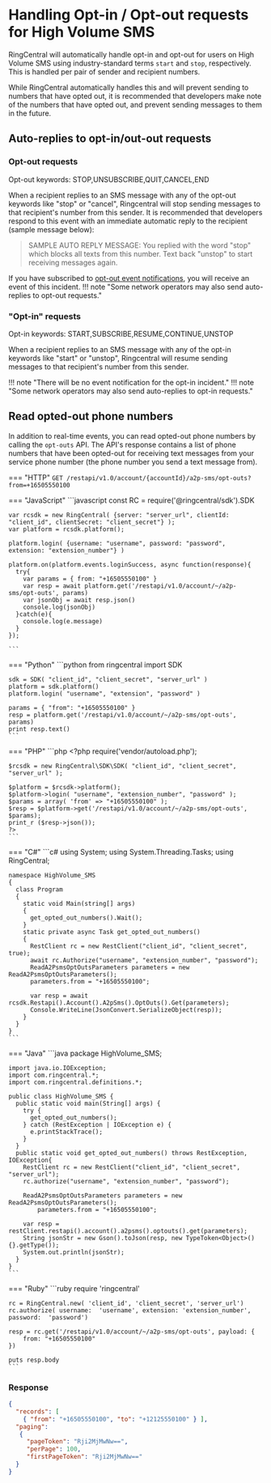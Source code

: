 # Handling Opt-in / Opt-out requests for High Volume SMS

RingCentral will automatically handle opt-in and opt-out for users on High Volume SMS using industry-standard terms `start` and `stop`, respectively. This is handled per pair of sender and recipient numbers.

While RingCentral automatically handles this and will prevent sending to numbers that have opted out, it is recommended that developers make note of the numbers that have opted out, and prevent sending messages to them in the future.

## Auto-replies to opt-in/out-out requests

### Opt-out requests
Opt-out keywords: STOP,UNSUBSCRIBE,QUIT,CANCEL,END

When a recipient replies to an SMS message with any of the opt-out keywords like "stop" or "cancel", Ringcentral will stop sending messages to that recipient's number from this sender. It is recommended that developers respond to this event with an immediate automatic reply to the recipient (sample message below):

> SAMPLE AUTO REPLY MESSAGE: You replied with the word "stop" which blocks all texts from this number.
> Text back "unstop" to start receiving messages again.

If you have subscribed to [opt-out event notifications](../events/#opt-out-events), you will receive an event of this incident.
!!! note "Some network operators may also send auto-replies to opt-out requests."

### "Opt-in" requests
Opt-in keywords: START,SUBSCRIBE,RESUME,CONTINUE,UNSTOP

When a recipient replies to an SMS message with any of the opt-in keywords like "start" or "unstop", Ringcentral will resume sending messages to that recipient's number from this sender.

!!! note "There will be no event notification for the opt-in incident."
!!! note "Some network operators may also send auto-replies to opt-in requests."

## Read opted-out phone numbers

In addition to real-time events, you can read opted-out phone numbers by calling the `opt-outs` API. The API's response contains a list of phone numbers that have been opted-out for receiving text messages from your service phone number (the phone number you send a text message from).

=== "HTTP"
    ```
    GET /restapi/v1.0/account/{accountId}/a2p-sms/opt-outs?from=+16505550100
    ```

=== "JavaScript"
    ```javascript
    const RC = require('@ringcentral/sdk').SDK

    var rcsdk = new RingCentral( {server: "server_url", clientId: "client_id", clientSecret: "client_secret"} );
  	var platform = rcsdk.platform();

  	platform.login( {username: "username", password: "password", extension: "extension_number"} )

    platform.on(platform.events.loginSuccess, async function(response){
      try{
        var params = { from: "+16505550100" }
        var resp = await platform.get('/restapi/v1.0/account/~/a2p-sms/opt-outs', params)
        var jsonObj = await resp.json()
        console.log(jsonObj)
      }catch(e){
        console.log(e.message)
      }
    });

    ```  

=== "Python"
    ```python
    from ringcentral import SDK

    sdk = SDK( "client_id", "client_secret", "server_url" )
  	platform = sdk.platform()
  	platform.login( "username", "extension", "password" )

  	params = { "from": "+16505550100" }
  	resp = platform.get('/restapi/v1.0/account/~/a2p-sms/opt-outs', params)
    print resp.text()
    ```

=== "PHP"
    ```php
    <?php
    require('vendor/autoload.php');

  	$rcsdk = new RingCentral\SDK\SDK( "client_id", "client_secret", "server_url" );

  	$platform = $rcsdk->platform();
  	$platform->login( "username", "extension_number", "password" );
    $params = array( 'from' => "+16505550100" );
  	$resp = $platform->get('/restapi/v1.0/account/~/a2p-sms/opt-outs', $params);
    print_r ($resp->json());
    ?>
    ```

=== "C#"
    ```c#
    using System;
    using System.Threading.Tasks;
    using RingCentral;

    namespace HighVolume_SMS
    {
      class Program
      {
        static void Main(string[] args)
        {
          get_opted_out_numbers().Wait();
        }
        static private async Task get_opted_out_numbers()
        {
          RestClient rc = new RestClient("client_id", "client_secret", true);
          await rc.Authorize("username", "extension_number", "password");
          ReadA2PsmsOptOutsParameters parameters = new ReadA2PsmsOptOutsParameters();
          parameters.from = "+16505550100";

          var resp = await rcsdk.Restapi().Account().A2pSms().OptOuts().Get(parameters);
          Console.WriteLine(JsonConvert.SerializeObject(resp));  
        }
      }
    }
    ```

=== "Java"
    ```java
    package HighVolume_SMS;

    import java.io.IOException;
    import com.ringcentral.*;
    import com.ringcentral.definitions.*;

    public class HighVolume_SMS {
      public static void main(String[] args) {
        try {
          get_opted_out_numbers();
        } catch (RestException | IOException e) {
          e.printStackTrace();
        }
      }
      public static void get_opted_out_numbers() throws RestException, IOException{
        RestClient rc = new RestClient("client_id", "client_secret", "server_url");
        rc.authorize("username", "extension_number", "password");

        ReadA2PsmsOptOutsParameters parameters = new ReadA2PsmsOptOutsParameters();
    		parameters.from = "+16505550100";

        var resp = restClient.restapi().account().a2psms().optouts().get(parameters);
        String jsonStr = new Gson().toJson(resp, new TypeToken<Object>(){}.getType());
        System.out.println(jsonStr);
      }
    }
    ```

=== "Ruby"
    ```ruby
    require 'ringcentral'

    rc = RingCentral.new( 'client_id', 'client_secret', 'server_url')
  	rc.authorize( username:  'username', extension: 'extension_number', password:  'password')

  	resp = rc.get('/restapi/v1.0/account/~/a2p-sms/opt-outs', payload: {
  	    from: "+16505550100"
  	})

    puts resp.body
    ```

### Response

```json
{
  "records": [
    { "from": "+16505550100", "to": "+12125550100" } ],
  "paging":
   {
     "pageToken": "Rji2MjMwNw==",
     "perPage": 100,
     "firstPageToken": "Rji2MjMwNw=="
  }
}
```
